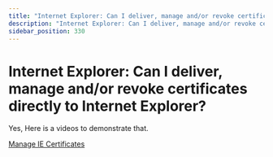 ```yaml
---
title: "Internet Explorer: Can I deliver, manage and/or revoke certificates directly to Internet Explorer?"
description: "Internet Explorer: Can I deliver, manage and/or revoke certificates directly to Internet Explorer?"
sidebar_position: 330
---
```


# Internet Explorer: Can I deliver, manage and/or revoke certificates directly to Internet Explorer?

Yes, Here is a videos to demonstrate that.

[Manage IE Certificates](/docs/endpointpolicymanager/components/applicationsettingsmanager/videos/internetexplorer/certificates.md)
